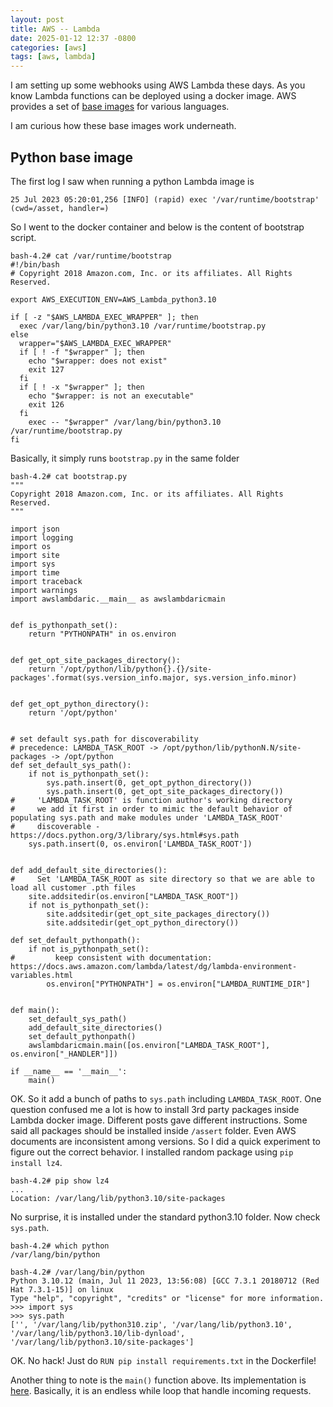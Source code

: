 ```yaml
---
layout: post
title: AWS -- Lambda
date: 2025-01-12 12:37 -0800
categories: [aws]
tags: [aws, lambda]
---
```


I am setting up some webhooks using AWS Lambda these days. As you know Lambda
functions can be deployed using a docker image. AWS provides a set of
[base images](https://github.com/aws/aws-lambda-base-images) for various
languages.

I am curious how these base images work underneath.

## Python base image

The first log I saw when running a python Lambda image is

```
25 Jul 2023 05:20:01,256 [INFO] (rapid) exec '/var/runtime/bootstrap' (cwd=/asset, handler=)
```

So I went to the docker container and below is the content of bootstrap script.

```
bash-4.2# cat /var/runtime/bootstrap
#!/bin/bash
# Copyright 2018 Amazon.com, Inc. or its affiliates. All Rights Reserved.

export AWS_EXECUTION_ENV=AWS_Lambda_python3.10

if [ -z "$AWS_LAMBDA_EXEC_WRAPPER" ]; then
  exec /var/lang/bin/python3.10 /var/runtime/bootstrap.py
else
  wrapper="$AWS_LAMBDA_EXEC_WRAPPER"
  if [ ! -f "$wrapper" ]; then
    echo "$wrapper: does not exist"
    exit 127
  fi
  if [ ! -x "$wrapper" ]; then
    echo "$wrapper: is not an executable"
    exit 126
  fi
    exec -- "$wrapper" /var/lang/bin/python3.10 /var/runtime/bootstrap.py
fi
```

Basically, it simply runs `bootstrap.py` in the same folder

```
bash-4.2# cat bootstrap.py
"""
Copyright 2018 Amazon.com, Inc. or its affiliates. All Rights Reserved.
"""

import json
import logging
import os
import site
import sys
import time
import traceback
import warnings
import awslambdaric.__main__ as awslambdaricmain


def is_pythonpath_set():
    return "PYTHONPATH" in os.environ


def get_opt_site_packages_directory():
    return '/opt/python/lib/python{}.{}/site-packages'.format(sys.version_info.major, sys.version_info.minor)


def get_opt_python_directory():
    return '/opt/python'


# set default sys.path for discoverability
# precedence: LAMBDA_TASK_ROOT -> /opt/python/lib/pythonN.N/site-packages -> /opt/python
def set_default_sys_path():
    if not is_pythonpath_set():
        sys.path.insert(0, get_opt_python_directory())
        sys.path.insert(0, get_opt_site_packages_directory())
#     'LAMBDA_TASK_ROOT' is function author's working directory
#     we add it first in order to mimic the default behavior of populating sys.path and make modules under 'LAMBDA_TASK_ROOT'
#     discoverable - https://docs.python.org/3/library/sys.html#sys.path
    sys.path.insert(0, os.environ['LAMBDA_TASK_ROOT'])


def add_default_site_directories():
#     Set 'LAMBDA_TASK_ROOT as site directory so that we are able to load all customer .pth files
    site.addsitedir(os.environ["LAMBDA_TASK_ROOT"])
    if not is_pythonpath_set():
        site.addsitedir(get_opt_site_packages_directory())
        site.addsitedir(get_opt_python_directory())

def set_default_pythonpath():
    if not is_pythonpath_set():
#         keep consistent with documentation: https://docs.aws.amazon.com/lambda/latest/dg/lambda-environment-variables.html
        os.environ["PYTHONPATH"] = os.environ["LAMBDA_RUNTIME_DIR"]


def main():
    set_default_sys_path()
    add_default_site_directories()
    set_default_pythonpath()
    awslambdaricmain.main([os.environ["LAMBDA_TASK_ROOT"], os.environ["_HANDLER"]])

if __name__ == '__main__':
    main()
```

OK. So it add a bunch of paths to `sys.path` including `LAMBDA_TASK_ROOT`. One
question confused me a lot is how to install 3rd party packages inside Lambda
docker image. Different posts gave different instructions. Some said all
packages should be installed inside `/assert` folder. Even AWS documents are
inconsistent among versions. So I did a quick experiment to figure out the
correct behavior. I installed random package using `pip install lz4`.

```
bash-4.2# pip show lz4
...
Location: /var/lang/lib/python3.10/site-packages
```

No surprise, it is installed under the standard python3.10 folder. Now check
`sys.path`.

```
bash-4.2# which python
/var/lang/bin/python

bash-4.2# /var/lang/bin/python
Python 3.10.12 (main, Jul 11 2023, 13:56:08) [GCC 7.3.1 20180712 (Red Hat 7.3.1-15)] on linux
Type "help", "copyright", "credits" or "license" for more information.
>>> import sys
>>> sys.path
['', '/var/lang/lib/python310.zip', '/var/lang/lib/python3.10', '/var/lang/lib/python3.10/lib-dynload', '/var/lang/lib/python3.10/site-packages']
```

OK. No hack! Just do `RUN pip install requirements.txt` in the Dockerfile!

Another thing to note is the `main()` function above. Its implementation is
[here](https://github.com/aws/aws-lambda-python-runtime-interface-client/blob/main/awslambdaric/__main__.py).
Basically, it is an endless while loop that handle incoming requests.
